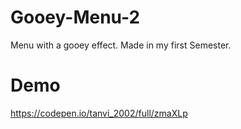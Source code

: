 # Gooey-Menu-2
Menu with a gooey effect. Made in my first Semester.

# Demo
https://codepen.io/tanvi_2002/full/zmaXLp
